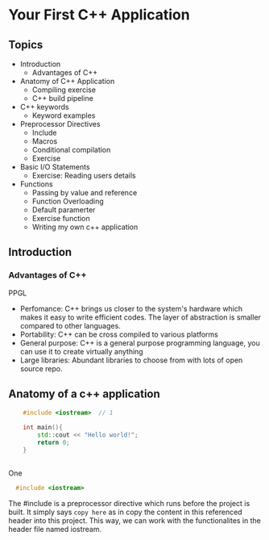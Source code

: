 # Your First C++ Application

## Topics

- Introduction
  - Advantages of C++
- Anatomy of C++ Application
  - Compiling exercise
  - C++ build pipeline
- C++ keywords
  - Keyword examples
- Preprocessor Directives
  - Include
  - Macros
  - Conditional compilation
  - Exercise
- Basic I/O Statements
  - Exercise: Reading users details
- Functions
  - Passing by value and reference
  - Function Overloading
  - Default paramerter
  - Exercise function
  - Writing my own c++ application



## Introduction

### Advantages of C++

PPGL

- Perfomance: C++ brings us closer to the system's hardware which makes it easy to write efficient codes. The layer of abstraction is smaller compared to other languages.
- Portability: C++ can be cross compiled to various platforms
- General purpose: C++ is a general purpose programming language, you can use it to create virtually anything
- Large libraries: Abundant libraries to choose from with lots of open source repo.



## Anatomy of a c++ application

```c++
    #include <iostream>  // 1
  
    int main(){
        std::cout << "Hello world!";
        return 0;
    }   
    
```

One

```c++
  #include <iostream>
```

  The #include is a preprocessor directive which runs before the project is built. It simply says `copy here` as in copy the content in this referenced header into this project. This way, we can work with the functionalites in the header file named iostream.



